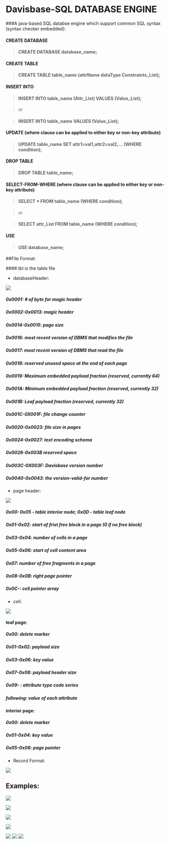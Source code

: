 # Davisbase-SQL DATABASE ENGINE

###A java-based SQL databse engine which support common SQL syntax (syntax checker embedded):

#### CREATE DATABASE

> #### CREATE DATABASE database_name;

#### CREATE TABLE

> #### CREATE TABLE table_name (attrName dataType Constraints_List);

#### INSERT INTO

> #### INSERT INTO table_name (Attr_List) VALUES (Value_List);

> or

> #### INSERT INTO table_name VALUES (Value_List);

#### UPDATE (where clause can be applied to either key or non-key attribute)

> #### UPDATE table_name SET attr1=val1,attr2=val2,... (WHERE condition);

#### DROP TABLE

> #### DROP TABLE table_name;

#### SELECT-FROM-WHERE (where clause can be applied to either key or non-key attribute)

> #### SELECT * FROM table_name (WHERE condition);

> or

> #### SELECT attr_List FROM table_name (WHERE condition);

#### USE

> #### USE database_name;

##File Format:

####.tbl is the table file
- databaseHeader:

![](https://github.com/AlenUbuntu/Davisbase---SQL-DATABASE-ENGINE/blob/master/file%20format%201.JPG)

##### 0x0001: # of byte for magic header

##### 0x0002-0x0013: magic header


##### 0x0014-0x0015: page size


##### 0x0016: most recent version of DBMS that modifies the file

 
##### 0x0017: most recent version of DBMS that read the file


##### 0x0018: reserved unused space at the end of each page


##### 0x0019: Maximum embedded payload fraction (reserved, currently 64)


##### 0x001A: Minimum embedded payload fraction (reserved, currently 32)


##### 0x001B: Leaf payload fraction (reserved, currently 32)


##### 0x001C-0X001F: file change counter


##### 0x0020-0x0023: file size in pages


##### 0x0024-0x0027: text encoding schema


##### 0x0028-0x003B reserved space


##### 0x003C-0X003F: Davisbase version number


##### 0x0040-0x0043: the version-valid-for number

- page header:

![](https://github.com/AlenUbuntu/Davisbase---SQL-DATABASE-ENGINE/blob/master/file%20format%202.JPG)

##### 0x00:   0x05 - table interior node; 0x0D - table leaf node

##### 0x01-0x02: start of frist free block in a page (0 if no free block)

##### 0x03-0x04: number of cells in a page

##### 0x05-0x06: start of cell content area

##### 0x07: number of free fragments in a page

##### 0x08-0x0B: right page pointer

##### 0x0C-: cell pointer array

- cell:

![](https://github.com/AlenUbuntu/Davisbase---SQL-DATABASE-ENGINE/blob/master/file%20format%203.JPG)

#### leaf page:

##### 0x00: delete marker

##### 0x01-0x02: payload size

##### 0x03-0x06: key value

##### 0x07-0x08: payload header size

##### 0x09- : attribute type code series

##### following: value of each attribute

#### interior page:

##### 0x00: delete marker

##### 0x01-0x04: key value

##### 0x05-0x08: page pointer

- Record Format:

![](https://github.com/AlenUbuntu/Davisbase---SQL-DATABASE-ENGINE/blob/master/file%20format%204.JPG)

## Examples:

![](https://github.com/AlenUbuntu/Davisbase---SQL-DATABASE-ENGINE/blob/master/show%201.JPG)

![](https://github.com/AlenUbuntu/Davisbase---SQL-DATABASE-ENGINE/blob/master/show%202.gif)

![](https://github.com/AlenUbuntu/Davisbase---SQL-DATABASE-ENGINE/blob/master/show%203.gif)

![](https://github.com/AlenUbuntu/Davisbase---SQL-DATABASE-ENGINE/blob/master/show%204.gif)

![](https://github.com/AlenUbuntu/Davisbase---SQL-DATABASE-ENGINE/blob/master/show%205.gif)
![](https://github.com/AlenUbuntu/Davisbase---SQL-DATABASE-ENGINE/blob/master/show%207.JPG)
![](https://github.com/AlenUbuntu/Davisbase---SQL-DATABASE-ENGINE/blob/master/show%209.gif)

